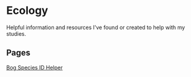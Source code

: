 # Ecology

Helpful information and resources I've found or created to help with my studies.


## Pages

[Bog Species ID Helper]( bog_species.html )
